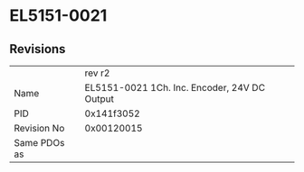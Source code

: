 # EL5151-0021

## Revisions
<table>
<tr>
<td></td>
<td>rev r2</td>
</tr>
<tr>
<td>Name</td>
<td>EL5151-0021 1Ch. Inc. Encoder, 24V DC Output</td>
</tr>
<tr>
<td>PID</td>
<td>0x141f3052</td>
</tr>
<tr>
<td>Revision No</td>
<td>0x00120015</td>
</tr>
<tr>
<td>Same PDOs as</td>
<td></td>
</tr>
</table>
